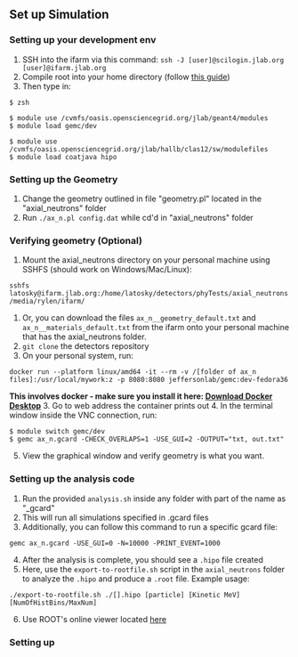 ## Set up Simulation

### Setting up your development env
1. SSH into the ifarm via this command:
`ssh -J [user]@scilogin.jlab.org [user]@ifarm.jlab.org`
2. Compile root into your home directory (follow [this guide](https://root.cern/install/#download-a-pre-compiled-binary-distribution))
3. Then type in:
```
$ zsh

$ module use /cvmfs/oasis.opensciencegrid.org/jlab/geant4/modules
$ module load gemc/dev

$ module use /cvmfs/oasis.opensciencegrid.org/jlab/hallb/clas12/sw/modulefiles
$ module load coatjava hipo

```

### Setting up the Geometry
1. Change the geometry outlined in file "geometry.pl" located in the "axial_neutrons" folder
2. Run `./ax_n.pl config.dat` while cd'd in "axial_neutrons" folder

### Verifying geometry (**Optional**)
1. Mount the axial_neutrons directory on your personal machine using SSHFS (should work on Windows/Mac/Linux):
```
sshfs latosky@ifarm.jlab.org:/home/latosky/detectors/phyTests/axial_neutrons /media/rylen/ifarm/
```
1. Or, you can download the files `ax_n__geometry_default.txt` and `ax_n__materials_default.txt` from the ifarm onto your personal machine that has the axial_neutrons folder.
3. `git clone` the detectors repository
2. On your personal system, run:
```
docker run --platform linux/amd64 -it --rm -v /[folder of ax_n files]:/usr/local/mywork:z -p 8080:8080 jeffersonlab/gemc:dev-fedora36
```
**This involves docker - make sure you install it here: [Download Docker Desktop](https://www.docker.com/)**
3. Go to web address the container prints out
4. In the terminal window inside the VNC connection, run:
```
$ module switch gemc/dev
$ gemc ax_n.gcard -CHECK_OVERLAPS=1 -USE_GUI=2 -OUTPUT="txt, out.txt"
```
5. View the graphical window and verify geometry is what you want.

### Setting up the analysis code
1. Run the provided `analysis.sh` inside any folder with part of the name as "_gcard"
2. This will run all simulations specified in .gcard files
3. Additionally, you can follow this command to run a specific gcard file:
```
gemc ax_n.gcard -USE_GUI=0 -N=10000 -PRINT_EVENT=1000
```
4. After the analysis is complete, you should see a `.hipo` file created
5. Here, use the `export-to-rootfile.sh` script in the `axial_neutrons` folder to analyze the `.hipo` and produce a `.root` file. Example usage:
```
./export-to-rootfile.sh ./[].hipo [particle] [Kinetic MeV] [NumOfHistBins/MaxNum]
```
6. Use ROOT's online viewer located [here](https://root.cern.ch/js/latest/)

###
### Setting up
